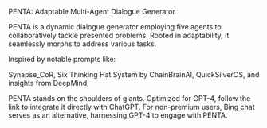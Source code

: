 PENTA: Adaptable Multi-Agent Dialogue Generator

PENTA is a dynamic dialogue generator employing five agents to collaboratively tackle presented problems. Rooted in adaptability, it seamlessly morphs to address various tasks. 

Inspired by notable prompts like: 

Synapse_CoR, 
Six Thinking Hat System by ChainBrainAI, 
QuickSilverOS, 
and insights from DeepMind, 

PENTA stands on the shoulders of giants. Optimized for GPT-4, follow the link to integrate it directly with ChatGPT. For non-premium users, Bing chat serves as an alternative, harnessing GPT-4 to engage with PENTA.
